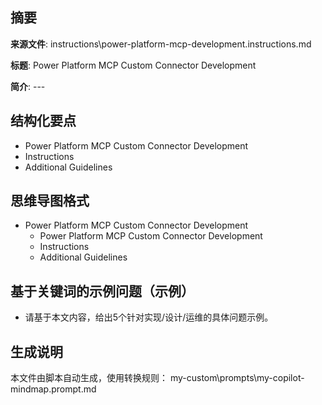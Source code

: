 ## 摘要

**来源文件**: instructions\power-platform-mcp-development.instructions.md

**标题**: Power Platform MCP Custom Connector Development

**简介**: ---

## 结构化要点

- Power Platform MCP Custom Connector Development
- Instructions
- Additional Guidelines

## 思维导图格式

- Power Platform MCP Custom Connector Development
  - Power Platform MCP Custom Connector Development
  - Instructions
  - Additional Guidelines

## 基于关键词的示例问题（示例）

- 请基于本文内容，给出5个针对实现/设计/运维的具体问题示例。

## 生成说明

本文件由脚本自动生成，使用转换规则： my-custom\prompts\my-copilot-mindmap.prompt.md
